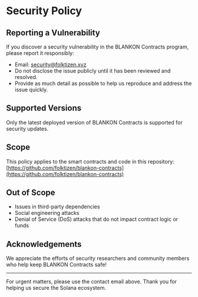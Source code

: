 # Security Policy

## Reporting a Vulnerability

If you discover a security vulnerability in the BLANKON Contracts program, please report it responsibly:

- Email: security@folktizen.xyz
- Do not disclose the issue publicly until it has been reviewed and resolved.
- Provide as much detail as possible to help us reproduce and address the issue quickly.

## Supported Versions

Only the latest deployed version of BLANKON Contracts is supported for security updates.

## Scope

This policy applies to the smart contracts and code in this repository: [https://github.com/folktizen/blankon-contracts](https://github.com/folktizen/blankon-contracts)

## Out of Scope

- Issues in third-party dependencies
- Social engineering attacks
- Denial of Service (DoS) attacks that do not impact contract logic or funds

## Acknowledgements

We appreciate the efforts of security researchers and community members who help keep BLANKON Contracts safe!

---

For urgent matters, please use the contact email above. Thank you for helping us secure the Solana ecosystem.
